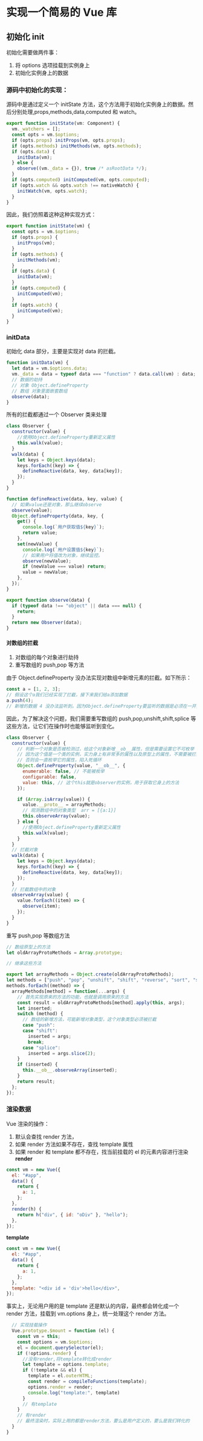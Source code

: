 # 实现一个简易的 Vue 库

## 初始化 init

初始化需要做两件事：

1. 将 options 选项挂载到实例身上
2. 初始化实例身上的数据

### 源码中初始化的实现：

源码中是通过定义一个 initState 方法，这个方法用于初始化实例身上的数据。然后分别处理,props,methods,data,computed 和 watch。

```js
export function initState(vm: Component) {
  vm._watchers = [];
  const opts = vm.$options;
  if (opts.props) initProps(vm, opts.props);
  if (opts.methods) initMethods(vm, opts.methods);
  if (opts.data) {
    initData(vm);
  } else {
    observe((vm._data = {}), true /* asRootData */);
  }
  if (opts.computed) initComputed(vm, opts.computed);
  if (opts.watch && opts.watch !== nativeWatch) {
    initWatch(vm, opts.watch);
  }
}
```

因此，我们仿照着这种这种实现方式：

```js
export function initState(vm) {
  const opts = vm.$options;
  if (opts.props) {
    initProps(vm);
  }
  if (opts.methods) {
    initMethods(vm);
  }
  if (opts.data) {
    initData(vm);
  }
  if (opts.computed) {
    initComputed(vm);
  }
  if (opts.watch) {
    initComputed(vm);
  }
}
```

### initData

初始化 data 部分，主要是实现对 data 的拦截。

```js
function initData(vm) {
  let data = vm.$options.data;
  vm._data = data = typeof data === "function" ? data.call(vm) : data;
  // 数据的劫持
  // 对象 Object.defineProperty
  // 数组 对象里面嵌套数组
  observe(data);
}
```

所有的拦截都通过一个 Observer 类来处理

```js
class Observer {
  constructor(value) {
    //使用Object.defineProperty重新定义属性
    this.walk(value);
  }
  walk(data) {
    let keys = Object.keys(data);
    keys.forEach((key) => {
      defineReactive(data, key, data[key]);
    });
  }
}

function defineReactive(data, key, value) {
  // 如果value还是对象，那么继续observe
  observe(value);
  Object.defineProperty(data, key, {
    get() {
      console.log(`用户获取值${key}`);
      return value;
    },
    set(newValue) {
      console.log(`用户设置值${key}`);
      // 如果用户将值改为对象，继续监控。
      observe(newValue);
      if (newValue === value) return;
      value = newValue;
    },
  });
}

export function observe(data) {
  if (typeof data !== "object" || data === null) {
    return;
  }
  return new Observer(data);
}
```

#### 对数组的拦截

1. 对数组的每个对象进行劫持
2. 重写数组的 push,pop 等方法

由于 Object.defineProperty 没办法实现对数组中新增元素的拦截。如下所示：

```js
const a = [1, 2, 3];
// 假设这个a我们已经实现了拦截，接下来我们给a添加数据
a.push(4);
// 新增的数据 4 没办法监听到。因为Object.defineProperty要监听的数据是必须在一开始就设置好的。
```

因此，为了解决这个问题，我们需要重写数组的 push,pop,unshift,shift,splice 等这些方法，让它们在操作时也能够监听到变化。

```js
class Observer {
  constructor(value) {
    // 判断一个对象是否被检测过，给这个对象新增__ob__属性，但是需要设置它不可枚举
    // 因为这个值是一个类的实例，实力身上有非常多的属性以及原型上的属性，不需要被拦截，
    // 否则会一直枚举它的属性，陷入死循环
    Object.defineProperty(value, "__ob__", {
      enumerable: false, // 不能被枚举
      configurable: false,
      value: this, // 这个this就是observer的实例，用于获取它身上的方法
    });

    if (Array.isArray(value)) {
      value.__proto__ = arrayMethods;
      // 观测数组中的对象类型  arr = [{a:1}]
      this.observeArray(value);
    } else {
      //使用Object.defineProperty重新定义属性
      this.walk(value);
    }
  }
  // 拦截对象
  walk(data) {
    let keys = Object.keys(data);
    keys.forEach((key) => {
      defineReactive(data, key, data[key]);
    });
  }
  // 拦截数组中的对象
  observeArray(value) {
    value.forEach((item) => {
      observe(item);
    });
  }
}
```

重写 push,pop 等数组方法

```js
// 数组原型上的方法
let oldArrayProtoMethods = Array.prototype;

// 继承这些方法

export let arrayMethods = Object.create(oldArrayProtoMethods);
let methods = ["push", "pop", "unshift", "shift", "reverse", "sort", "splice"];
methods.forEach((method) => {
  arrayMethods[method] = function(...args) {
    // 首先实现原来的方法的功能，也就是调用原来的方法
    const result = oldArrayProtoMethods[method].apply(this, args);
    let inserted;
    switch (method) {
      // 数组的新增方法，可能新增对象类型，这个对象类型必须被拦截
      case "push":
      case "shift":
        inserted = args;
        break;
      case "splice":
        inserted = args.slice(2);
    }
    if (inserted) {
      this.__ob__.observeArray(inserted);
    }
    return result;
  };
});
```

### 渲染数据

Vue 渲染的操作：

1. 默认会查找 render 方法，
2. 如果 render 方法如果不存在，查找 template 属性
3. 如果 render 和 template 都不存在，找当前挂载的 el 的元素内容进行渲染
   **render**

```js
const vm = new Vue({
  el: "#app",
  data() {
    return {
      a: 1,
    };
  },
  render(h) {
    return h("div", { id: "oDiv" }, "hello");
  },
});
```

**template**

```js
const vm = new Vue({
  el: "#app",
  data() {
    return {
      a: 1,
    };
  },
  template: "<div id = 'div'>hello</div>",
});
```

事实上，无论用户用的是 template 还是默认的内容，最终都会转化成一个 render 方法，挂载到 vm.options 身上，统一处理这个 render 方法。

```js
  // 实现挂载操作
  Vue.prototype.$mount = function (el) {
    const vm = this;
    const options = vm.$options;
    el = document.querySelector(el);
    if (!options.render) {
      //没有render,将template转化成render
      let template = options.template;
      if (!template && el) {
        template = el.outerHTML;
        const render = compileToFunctions(template);
        options.render = render;
        console.log("template:", template)
      }
      // 有template
    }
    // 有render
    // 最终渲染时，实际上用的都是render方法，要么是用户定义的，要么是我们转化的
  }
}
```
